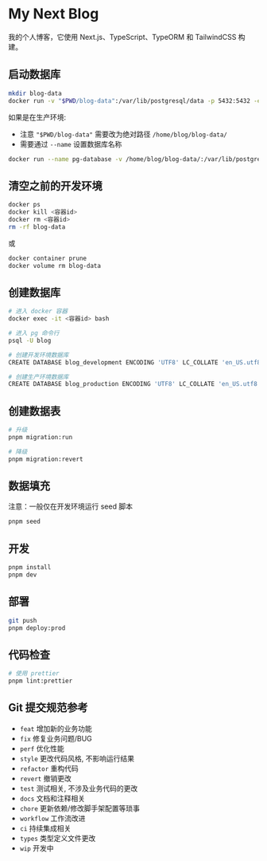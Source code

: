 # My Next Blog

我的个人博客，它使用 Next.js、TypeScript、TypeORM 和 TailwindCSS 构建。

## 启动数据库

```sh
mkdir blog-data
docker run -v "$PWD/blog-data":/var/lib/postgresql/data -p 5432:5432 -e POSTGRES_USER=blog -e POSTGRES_HOST_AUTH_METHOD=trust -d postgres:12.2
```

如果是在生产环境:
- 注意 `"$PWD/blog-data"` 需要改为绝对路径 `/home/blog/blog-data/`
- 需要通过 `--name` 设置数据库名称

```sh
docker run --name pg-database -v /home/blog/blog-data/:/var/lib/postgresql/data -p 5432:5432 -e POSTGRES_USER=blog -e POSTGRES_HOST_AUTH_METHOD=trust -d postgres:12.2
```

## 清空之前的开发环境

```sh
docker ps
docker kill <容器id>
docker rm <容器id>
rm -rf blog-data
```

或

```sh
docker container prune 
docker volume rm blog-data
```

## 创建数据库

```sh
# 进入 docker 容器
docker exec -it <容器id> bash

# 进入 pg 命令行
psql -U blog

# 创建开发环境数据库
CREATE DATABASE blog_development ENCODING 'UTF8' LC_COLLATE 'en_US.utf8' LC_CTYPE 'en_US.utf8';

# 创建生产环境数据库
CREATE DATABASE blog_production ENCODING 'UTF8' LC_COLLATE 'en_US.utf8' LC_CTYPE 'en_US.utf8';
```

## 创建数据表

```sh
# 升级
pnpm migration:run

# 降级
pnpm migration:revert
```

## 数据填充

注意：一般仅在开发环境运行 seed 脚本

```sh
pnpm seed
```

## 开发

```sh
pnpm install
pnpm dev
```

## 部署

```sh
git push
pnpm deploy:prod
```

## 代码检查

```bash
# 使用 prettier
pnpm lint:prettier
```

## Git 提交规范参考

- `feat` 增加新的业务功能
- `fix` 修复业务问题/BUG
- `perf` 优化性能
- `style` 更改代码风格, 不影响运行结果
- `refactor` 重构代码
- `revert` 撤销更改
- `test` 测试相关, 不涉及业务代码的更改
- `docs` 文档和注释相关
- `chore` 更新依赖/修改脚手架配置等琐事
- `workflow` 工作流改进
- `ci` 持续集成相关
- `types` 类型定义文件更改
- `wip` 开发中